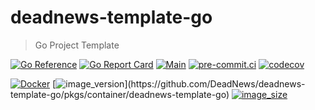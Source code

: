 # deadnews-template-go

> Go Project Template

[![Go Reference](https://pkg.go.dev/badge/github.com/DeadNews/deadnews-template-go.svg)](https://pkg.go.dev/github.com/DeadNews/deadnews-template-go)
[![Go Report Card](https://goreportcard.com/badge/github.com/DeadNews/deadnews-template-go)](https://goreportcard.com/report/github.com/DeadNews/deadnews-template-go)
[![Main](https://github.com/DeadNews/deadnews-template-go/actions/workflows/main.yml/badge.svg)](https://github.com/DeadNews/deadnews-template-go/actions/workflows/main.yml)
[![pre-commit.ci](https://results.pre-commit.ci/badge/github/DeadNews/deadnews-template-go/main.svg)](https://results.pre-commit.ci/latest/github/DeadNews/deadnews-template-go/main)
[![codecov](https://codecov.io/gh/DeadNews/deadnews-template-go/branch/main/graph/badge.svg?token=OCZDZIYPMC)](https://codecov.io/gh/DeadNews/deadnews-template-go)

[![Docker](https://github.com/DeadNews/deadnews-template-go/actions/workflows/docker-publish.yml/badge.svg)](https://github.com/DeadNews/deadnews-template-go/actions/workflows/docker-publish.yml)
[![image_version](https://ghcr-badge.egpl.dev/DeadNews/deadnews-template-go/latest_tag?label=image&trim=major&ignore=sha256*)](https://github.com/DeadNews/deadnews-template-go/pkgs/container/deadnews-template-go)
[![image_size](https://ghcr-badge.egpl.dev/DeadNews/deadnews-template-go/size)](https://github.com/DeadNews/deadnews-template-go/pkgs/container/deadnews-template-go)
